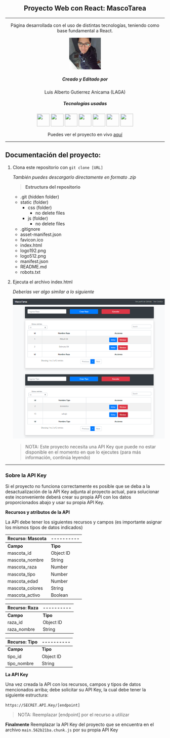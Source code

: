 
<h2 align="center">Proyecto Web con React: MascoTarea</h2>

------------

<p align="center">
Página desarrollada con el uso de distintas tecnologías, teniendo como base fundamental a React.
</p>

<p align="center">
<img src="https://raw.githubusercontent.com/LAGAxyz/LAGAxyz/master/Foto%20(perfil).jpg" width="100">
</p>

<h5 align="center">Creado y Editado por</h5>
<p align="center">Luis Alberto Gutierrez Anicama (LAGA)</p>

<h5 align="center">Tecnologías usadas</h3>
<p align="center">
    <a> <img src="https://www.vectorlogo.zone/logos/git-scm/git-scm-icon.svg" width="40" height="40"/> </a>
    <a> <img src="https://devicon.dev/devicon.git/icons/github/github-original.svg" width="40" height="40"/> </a>
    <a> <img src="https://devicons.github.io/devicon/devicon.git/icons/html5/html5-original.svg" width="40" height="40"/> </a>
    <a> <img src="https://devicons.github.io/devicon/devicon.git/icons/css3/css3-original.svg" width="40" height="40"/> </a>
    <a> <img src="https://devicons.github.io/devicon/devicon.git/icons/javascript/javascript-original.svg" width="40" height="40"/> </a>
    <a> <img src="https://devicon.dev/devicon.git/icons/bootstrap/bootstrap-plain.svg" width="40" height="40"/> </a>
    <a> <img src="https://devicon.dev/devicon.git/icons/react/react-original.svg" width="40" height="40"/> </a>
</p>

<p align="center">Puedes ver el proyecto en vivo <a href="https://lagaxyz.github.io/MascoTarea/index.html">aquí</a></p>

------------

## Documentación del proyecto:

1. Clona este repositorio con `git clone [URL]`

    *También puedes descargarlo directamente en formato .zip*

	> **Estructura del repositorio**
	* .git (hidden folder)
	* static (folder)
		+ css (folder)
			+ no delete files
		+ js (folder)
			+ no delete files
	* .gitignore
	* asset-manifest.json
	* favicon.ico
	* index.html
	* logo192.png
	* logo512.png
	* manifest.json
	* README.md
	* robots.txt

2. Ejecuta el archivo index.html

    *Deberías ver algo similar a lo siguiente*

    ![](https://github.com/LAGAxyz/MascoTarea/blob/master/Captura.PNG?raw=true)
    
    > NOTA: Este proyecto necesita una API Key que puede no estar disponible en el momento en que lo ejecutes (para más información, continúa leyendo)

------------

### Sobre la API Key

Si el proyecto no funciona correctamente es posible que se deba a la desactualización de la API Key adjunta al proyecto actual, para solucionar este inconveniente deberá crear su propia API con los datos proporcionados abajo y usar su propia API Key.

**Recursos y atributos de la API**

La API debe tener los siguientes recursos y campos (es importante asignar los mismos tipos de datos indicados)

Recurso: Mascota | ----------
------------- | -------------
**Campo** | **Tipo**
mascota_id  | Object ID
mascota_nombre  | String
mascota_raza | Number
mascota_tipo | Number
mascota_edad | Number
mascota_colores | String
mascota_activo | Boolean

Recurso: Raza | ----------
------------- | -------------
**Campo** | **Tipo**
raza_id  | Object ID
raza_nombre  | String

Recurso: Tipo | ----------
------------- | -------------
**Campo** | **Tipo**
tipo_id  | Object ID
tipo_nombre  | String

**La API Key**

Una vez creada la API con los recursos, campos y tipos de datos mencionados arriba; debe solicitar su API Key, la cual debe tener la siguiente estructura:

`https://SECRET.API.Key/[endpoint]`

> NOTA: Reemplazar [endpoint] por el recurso a utilizar

**Finalmente** Reemplazar la API Key del proyecto que se encuentra en el archivo `main.562b21ba.chunk.js` por su propia API Key
